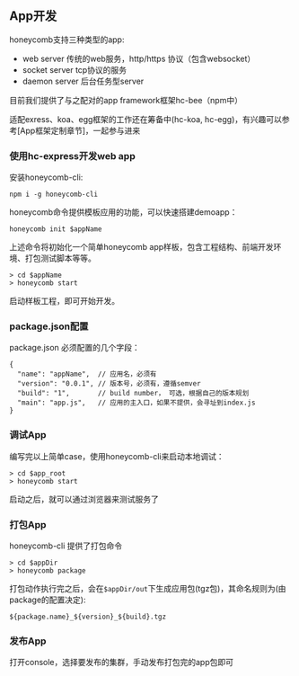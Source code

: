 ## App开发

honeycomb支持三种类型的app:

* web server 传统的web服务，http/https 协议（包含websocket）
* socket server tcp协议的服务
* daemon server 后台任务型server

目前我们提供了与之配对的app framework框架hc-bee（npm中）

适配exress、koa、egg框架的工作还在筹备中(hc-koa, hc-egg)，有兴趣可以参考[App框架定制章节]，一起参与进来

### 使用hc-express开发web app

安装honeycomb-cli:
```
npm i -g honeycomb-cli
```

honeycomb命令提供模板应用的功能，可以快速搭建demoapp：

```
honeycomb init $appName
```

上述命令将初始化一个简单honeycomb app样板，包含工程结构、前端开发环境、打包测试脚本等等。

```
> cd $appName
> honeycomb start 
```
启动样板工程，即可开始开发。



### package.json配置


package.json 必须配置的几个字段：

```
{
  "name": "appName",  // 应用名，必须有
  "version": "0.0.1", // 版本号，必须有，遵循semver
  "build": "1",       // build number， 可选，根据自己的版本规划
  "main": "app.js",   // 应用的主入口，如果不提供，会寻址到index.js
}
```


### 调试App

编写完以上简单case，使用honeycomb-cli来启动本地调试：
```
> cd $app_root
> honeycomb start
```
启动之后，就可以通过浏览器来测试服务了


### 打包App

honeycomb-cli 提供了打包命令
```
> cd $appDir
> honeycomb package
```

打包动作执行完之后，会在`$appDir/out`下生成应用包(tgz包)，其命名规则为(由package的配置决定):

```
${package.name}_${version}_${build}.tgz
```

### 发布App

打开console，选择要发布的集群，手动发布打包完的app包即可


